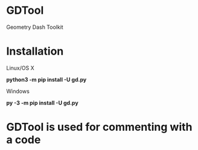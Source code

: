 # GDTool
Geometry Dash Toolkit


# Installation
Linux/OS X

**python3 -m pip install -U gd.py**

Windows

**py -3 -m pip install -U gd.py**

# GDTool is used for commenting with a code
